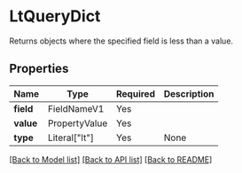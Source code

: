 # LtQueryDict

Returns objects where the specified field is less than a value.

## Properties
| Name | Type | Required | Description |
| ------------ | ------------- | ------------- | ------------- |
**field** | FieldNameV1 | Yes |  |
**value** | PropertyValue | Yes |  |
**type** | Literal["lt"] | Yes | None |


[[Back to Model list]](../../README.md#models-v2-link) [[Back to API list]](../../README.md#documentation-for-api-endpoints) [[Back to README]](../../README.md)

